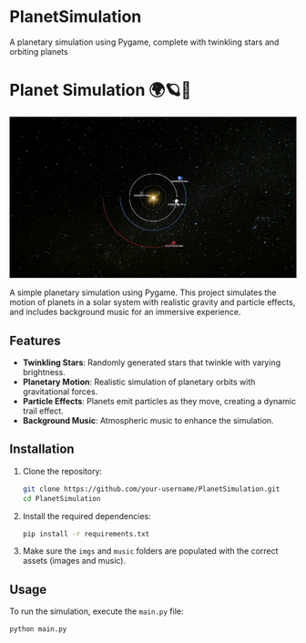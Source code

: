 # PlanetSimulation
A planetary simulation using Pygame, complete with twinkling stars and orbiting planets

# Planet Simulation 🌍🪐🌟

![Simulation Screenshot](imgs/screenshot.png)

A simple planetary simulation using Pygame. This project simulates the motion of planets in a solar system with realistic gravity and particle effects, and includes background music for an immersive experience.

## Features

- **Twinkling Stars**: Randomly generated stars that twinkle with varying brightness.
- **Planetary Motion**: Realistic simulation of planetary orbits with gravitational forces.
- **Particle Effects**: Planets emit particles as they move, creating a dynamic trail effect.
- **Background Music**: Atmospheric music to enhance the simulation.

## Installation

1. Clone the repository:

    ```bash
    git clone https://github.com/your-username/PlanetSimulation.git
    cd PlanetSimulation
    ```

2. Install the required dependencies:

    ```bash
    pip install -r requirements.txt
    ```

3. Make sure the `imgs` and `music` folders are populated with the correct assets (images and music).

## Usage

To run the simulation, execute the `main.py` file:

```bash
python main.py
